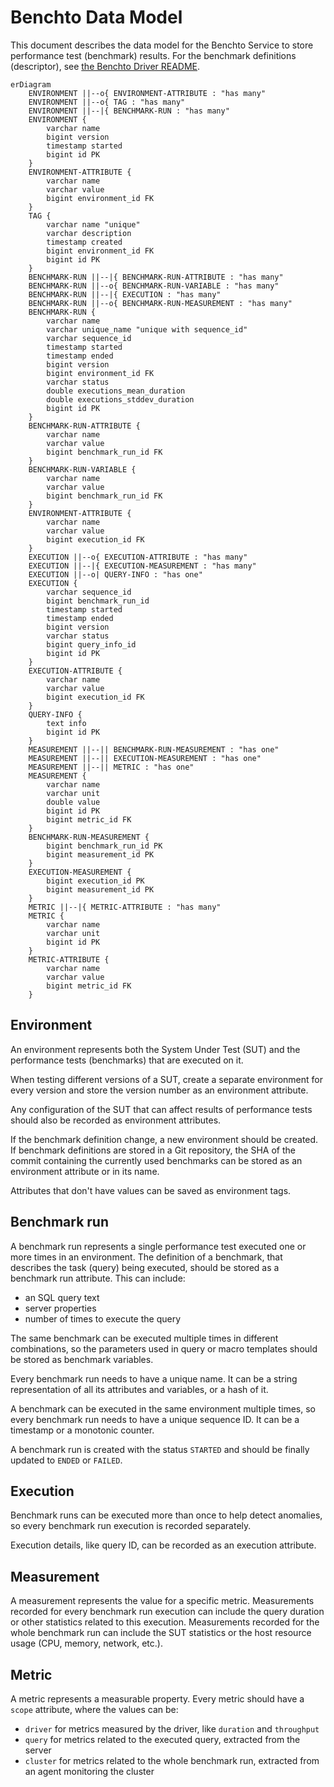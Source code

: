 Benchto Data Model
==================

This document describes the data model for the Benchto Service to store performance test (benchmark) results.
For the benchmark definitions (descriptor), see [the Benchto Driver README](/benchto-driver/README.md#benchmark-descriptor).

```mermaid
erDiagram
    ENVIRONMENT ||--o{ ENVIRONMENT-ATTRIBUTE : "has many"
    ENVIRONMENT ||--o{ TAG : "has many"
    ENVIRONMENT ||--|{ BENCHMARK-RUN : "has many"
    ENVIRONMENT {
        varchar name
        bigint version
        timestamp started
        bigint id PK
    }
    ENVIRONMENT-ATTRIBUTE {
        varchar name
        varchar value
        bigint environment_id FK
    }
    TAG {
        varchar name "unique"
        varchar description
        timestamp created
        bigint environment_id FK
        bigint id PK
    }
    BENCHMARK-RUN ||--|{ BENCHMARK-RUN-ATTRIBUTE : "has many"
    BENCHMARK-RUN ||--o{ BENCHMARK-RUN-VARIABLE : "has many"
    BENCHMARK-RUN ||--|{ EXECUTION : "has many"
    BENCHMARK-RUN ||--o{ BENCHMARK-RUN-MEASUREMENT : "has many"
    BENCHMARK-RUN {
        varchar name
        varchar unique_name "unique with sequence_id"
        varchar sequence_id
        timestamp started
        timestamp ended
        bigint version
        bigint environment_id FK
        varchar status
        double executions_mean_duration
        double executions_stddev_duration
        bigint id PK
    }
    BENCHMARK-RUN-ATTRIBUTE {
        varchar name
        varchar value
        bigint benchmark_run_id FK
    }
    BENCHMARK-RUN-VARIABLE {
        varchar name
        varchar value
        bigint benchmark_run_id FK
    }
    ENVIRONMENT-ATTRIBUTE {
        varchar name
        varchar value
        bigint execution_id FK
    }
    EXECUTION ||--o{ EXECUTION-ATTRIBUTE : "has many"
    EXECUTION ||--|{ EXECUTION-MEASUREMENT : "has many"
    EXECUTION ||--o| QUERY-INFO : "has one"
    EXECUTION {
        varchar sequence_id
        bigint benchmark_run_id
        timestamp started
        timestamp ended
        bigint version
        varchar status
        bigint query_info_id
        bigint id PK
    }
    EXECUTION-ATTRIBUTE {
        varchar name
        varchar value
        bigint execution_id FK
    }
    QUERY-INFO {
        text info
        bigint id PK
    }
    MEASUREMENT ||--|| BENCHMARK-RUN-MEASUREMENT : "has one"
    MEASUREMENT ||--|| EXECUTION-MEASUREMENT : "has one"
    MEASUREMENT ||--|| METRIC : "has one"
    MEASUREMENT {
        varchar name
        varchar unit
        double value
        bigint id PK
        bigint metric_id FK
    }
    BENCHMARK-RUN-MEASUREMENT {
        bigint benchmark_run_id PK
        bigint measurement_id PK
    }
    EXECUTION-MEASUREMENT {
        bigint execution_id PK
        bigint measurement_id PK
    }
    METRIC ||--|{ METRIC-ATTRIBUTE : "has many"
    METRIC {
        varchar name
        varchar unit
        bigint id PK
    }
    METRIC-ATTRIBUTE {
        varchar name
        varchar value
        bigint metric_id FK
    }
```

## Environment

An environment represents both the System Under Test (SUT) and the performance tests (benchmarks) that are executed on it.

When testing different versions of a SUT, create a separate environment for every version
and store the version number as an environment attribute.

Any configuration of the SUT that can affect results of performance tests should also be recorded as environment attributes.

If the benchmark definition change, a new environment should be created.
If benchmark definitions are stored in a Git repository, the SHA of the commit containing
the currently used benchmarks can be stored as an environment attribute or in its name.

Attributes that don't have values can be saved as environment tags.

## Benchmark run

A benchmark run represents a single performance test executed one or more times in an environment.
The definition of a benchmark, that describes the task (query) being executed, should be stored as a benchmark run attribute.
This can include:
* an SQL query text
* server properties
* number of times to execute the query

The same benchmark can be executed multiple times in different combinations,
so the parameters used in query or macro templates should be stored as benchmark variables.

Every benchmark run needs to have a unique name. It can be a string representation of all its attributes and variables, or a hash of it.

A benchmark can be executed in the same environment multiple times, so every benchmark run needs to have a unique sequence ID.
It can be a timestamp or a monotonic counter.

A benchmark run is created with the status `STARTED` and should be finally updated to `ENDED` or `FAILED`.

## Execution

Benchmark runs can be executed more than once to help detect anomalies, so every benchmark run execution is recorded separately.

Execution details, like query ID, can be recorded as an execution attribute.

## Measurement

A measurement represents the value for a specific metric. Measurements recorded for every benchmark run execution
can include the query duration or other statistics related to this execution.
Measurements recorded for the whole benchmark run can include the SUT statistics or the host resource usage (CPU, memory, network, etc.).

## Metric

A metric represents a measurable property. Every metric should have a `scope` attribute, where the values can be:
* `driver` for metrics measured by the driver, like `duration` and `throughput`
* `query` for metrics related to the executed query, extracted from the server
* `cluster` for metrics related to the whole benchmark run, extracted from an agent monitoring the cluster
